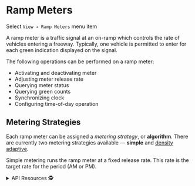 # Ramp Meters

Select `View ➔ Ramp Meters` menu item

A ramp meter is a traffic signal at an on-ramp which controls the rate of
vehicles entering a freeway.  Typically, one vehicle is permitted to enter for
each green indication displayed on the signal.

The following operations can be performed on a ramp meter:

* Activating and deactivating meter
* Adjusting meter release rate
* Querying meter status
* Querying green counts
* Synchronizing clock
* Configuring time-of-day operation

## Metering Strategies

Each ramp meter can be assigned a _metering strategy_, or **algorithm**.  There
are currently two metering strategies available — **simple** and [density
adaptive].

Simple metering runs the ramp meter at a fixed release rate.  This rate is the
target rate for the period (AM or PM).

<details>
<summary>API Resources 🕵️ </summary>

* `iris/api/ramp_meter` (primary)
* `iris/api/ramp_meter/{name}`

| Access       | Primary        | Secondary                        |
|--------------|----------------|----------------------------------|
| 👁️  View      | name, location | geo\_loc                         |
| 👉 Operate   |                | m\_lock, rate                    |
| 💡 Manage    | notes          | storage, max\_wait, algorithm, am\_target, pm\_target |
| 🔧 Configure | controller     | pin, meter\_type, beacon, preset |

</details>


[density adaptive]: density_adaptive.html
